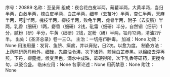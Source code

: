 序号：20889
名称：至圣膏
组成：夜合花白皮半两，蒴藋半两，大黄半两，当归半两，白敛半两，槐白皮半两，白芷半两，细辛（去苗叶）半两，杏仁半两，天麻半两，芎半两，槐枝半两，柳枝半两，败龟半两，虎骨半两，附子（去皮脐）半两，乳香（细研）1两，麝香（细研）2钱，砒霜（细研）半分，自然铜（细研）1分，腻粉（研）半分，牛黄（细研）2钱，定粉（研）半两，铅丹12两，清油2斤半。
出处：《圣济总录》卷一三○。
主治：一切疮疖肿毒。
加减：None
功效：None
用法用量：发背、鱼脐、瘰疬，并以膏贴，日2次。以愈为度。
制备方法：上药除研药丹粉外，细锉，先熬油令沸，次下诸药，煎候白芷赤黑。以绵绞去滓再煎，下丹，柳蓖搅，候变黑色，滴水中成珠，软硬得所，次下乳香等研药，更搅令匀，以瓷合盛。
临床应用：None
各家论述：None
用药禁忌：None
附注：None
